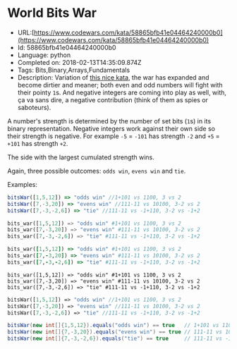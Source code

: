 # World Bits War

 - URL:[https://www.codewars.com/kata/58865bfb41e04464240000b0](https://www.codewars.com/kata/58865bfb41e04464240000b0)
 - Id: 58865bfb41e04464240000b0
 - Language: python
 - Completed on: 2018-02-13T14:35:09.874Z
 - Tags: Bits,Binary,Arrays,Fundamentals
 - Description:
Variation of <a href="https://www.codewars.com/kata/bits-battle/" target="_blank">this nice kata</a>, the war has expanded and become dirtier and meaner; both even and odd numbers will fight with their pointy `1`s.
And negative integers are coming into play as well, with, ça va sans dire, a negative contribution (think of them as spies or saboteurs).

A number's strength is determined by the number of set bits (`1`s) in its binary representation. Negative integers work against their own side so their strength is negative.
For example `-5` = `-101` has strength `-2` and `+5` = `+101` has strength `+2`.

The side with the largest cumulated strength wins.

Again, three possible outcomes: `odds win`, `evens win` and `tie`.

Examples:

```javascript
bitsWar([1,5,12]) => "odds win" //1+101 vs 1100, 3 vs 2
bitsWar([7,-3,20]) => "evens win" //111-11 vs 10100, 3-2 vs 2
bitsWar([7,-3,-2,6]) => "tie" //111-11 vs -1+110, 3-2 vs -1+2
```
```python
bits_war([1,5,12]) => "odds win" #1+101 vs 1100, 3 vs 2
bits_war([7,-3,20]) => "evens win" #111-11 vs 10100, 3-2 vs 2
bits_war([7,-3,-2,6]) => "tie" #111-11 vs -1+110, 3-2 vs -1+2
```
```ruby
bits_war([1,5,12]) => "odds win" #1+101 vs 1100, 3 vs 2
bits_war([7,-3,20]) => "evens win" #111-11 vs 10100, 3-2 vs 2
bits_war([7,-3,-2,6]) => "tie" #111-11 vs -1+110, 3-2 vs -1+2
```
```crystal
bits_war([1,5,12]) => "odds win" #1+101 vs 1100, 3 vs 2
bits_war([7,-3,20]) => "evens win" #111-11 vs 10100, 3-2 vs 2
bits_war([7,-3,-2,6]) => "tie" #111-11 vs -1+110, 3-2 vs -1+2
```
```php
bitsWar([1,5,12]) => "odds win" //1+101 vs 1100, 3 vs 2
bitsWar([7,-3,20]) => "evens win" //111-11 vs 10100, 3-2 vs 2
bitsWar([7,-3,-2,6]) => "tie" //111-11 vs -1+110, 3-2 vs -1+2
```
```java
bitsWar(new int[]{1,5,12}).equals("odds win") == true   // 1+101 vs 1100, 3 vs 2
bitsWar(new int[]{7,-3,20}).equals("evens win") == true // 111-11 vs 10100, 3-2 vs 2
bitsWar(new int[]{7,-3,-2,6}).equals("tie") == true     // 111-11 vs -1+110, 3-2 vs -1+2
```
